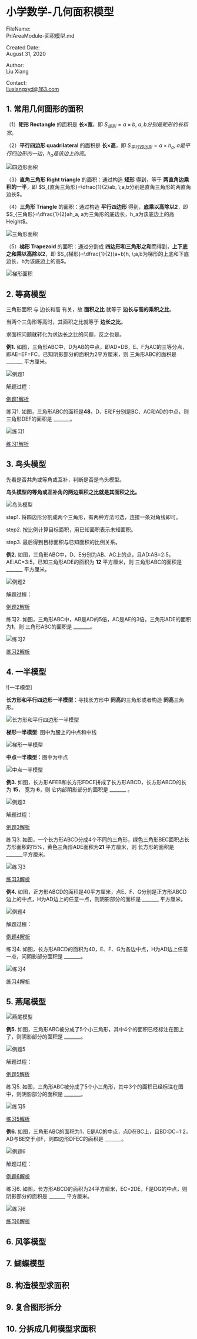 # 小学数学-几何面积模型

FileName:  
    PriAreaModule-面积模型.md

Created Date:  
    August 31, 2020  

Author:  
    Liu Xiang    

Contact:  
    liuxiangxyd@163.com

## 1. 常用几何图形的面积

（1）**矩形 Rectangle** 的面积是 **长$\times$宽**，即 $S_{矩形}=a\times b, \; a,b分别是矩形的长和宽$。

（2）**平行四边形 quadrilateral** 的面积是 **长$\times$高**，即 $S_{平行四边形}=a\times h_a, \; a 是平行四边形的一边，h_a是该边上的高$。

![四边形面积](img/四边形面积.png)

（3）**直角三角形 Right triangle** 的面积：通过构造 **矩形** 得到，等于 **两直角边乘积的一半**，即 $S_{直角三角形}=\dfrac{1}{2}ab, \;a,b分别是直角三角形的两直角边长$。

（4）**三角形 Triangle** 的面积：通过构造 **平行四边形** 得到，**底乘以高除以2**，即 $S_{三角形}=\dfrac{1}{2}ah_a, a为三角形的底边长，h_a为该底边上的高 Height$。

![三角形面积](img/三角形面积.png)

（5）**梯形 Trapezoid** 的面积：通过分割成 **四边形和三角形之和**而得到，**上下底之和乘以高除以2**，即 $S_{梯形}=\dfrac{1}{2}(a+b)h, \;a,b为梯形的上底和下底边长，h为该底边上的高$。

![梯形面积](img/梯形面积.png)

## 2. 等高模型

三角形面积 与 边长和高 有关，故 **面积之比** 就等于 **边长与高的乘积之比**。

当两个三角形等高时，其面积之比就等于 **边长之比**。

求面积问题就转化为求边长之比的问题，反之也是。

**例1.** 如图，三角形ABC中，D为AB的中点，即AD=DB，E、F为AC的三等分点，即AE=EF=FC，已知阴影部分的面积为2平方厘米，则 三角形ABC的面积是 _______ 平方厘米。

![例题1](img/例题1.png)

解题过程：

[例题1解析](ggb/例题1.ggb)

练习1. 如图，三角形ABC的面积是**48**，D、E和F分别是BC、AC和AD的中点，则 三角形DEF的面积是 _______。

![练习1](img/练习1.png)

[练习1解析](practice/练习1.ggb)

## 3. 鸟头模型

先看是否共角或等角或互补，判断是否是鸟头模型。

**鸟头模型的等角或互补角的两边乘积之比就是其面积之比。**

![鸟头模型](img/鸟头模型.png)

step1. 将四边形分割成两个三角形，有两种方法可选，连接一条对角线即可。

step2. 按比例计算目标面积，用已知面积表示未知面积。

step3. 最后得到目标面积与已知面积的比例关系。

**例2.** 如图，三角形ABC中，D、E分别为AB、AC上的点，且AD:AB=2:5，AE:AC=3:5，已知三角形ADE的面积为 **12** 平方厘米，则 三角形ABC的面积是 _______ 平方厘米。

![例题2](img/例题2.png)

解题过程：

[例题2解析](ggb/例题2.ggb)

练习2. 如图，三角形ABC中，AB是AD的5倍，AC是AE的3倍，三角形ADE的面积为**1**，则 三角形ABC的面积是 _______。

![练习2](img/练习2.png)

[练习2解析](practice/练习2.ggb)

## 4. 一半模型

![一半模型]

**长方形和平行四边形一半模型**：寻找长方形中 **同高**的三角形或者构造 **同高**三角形。

![长方形和平行四边形一半模型](img/长方形和平行四边形一半模型.png)

**梯形一半模型**: 图中为腰上的中点和中线

![梯形一半模型](img/梯形一半模型.png)

**中点一半模型**：图中为中点

![中点一半模型](img/中点一半模型.png)

**例3.** 如图，长方形AFEB和长方形FDCE拼成了长方形ABCD，长方形ABCD的长为 **15**， 宽为 **6**，则 它内部阴影部分的面积是 _______ 。

![例题3](img/例题3.png)

解题过程：

[例题3解析](ggb/例题3.ggb)

练习3. 如图，一个长方形ABCD分成4个不同的三角形，绿色三角形BEC面积占长方形面积的15%，黄色三角形ADE面积为**21** 平方厘米，则 长方形的面积是 _______平方厘米。

![练习3](img/练习3.png)

[练习3解析](practice/练习3.ggb)

**例4.** 如图，正方形ABCD的面积是40平方厘米，点E、F、G分别是正方形ABCD边上的中点，H为AD边上的任意一点，则阴影部分的面积是 _______ 平方厘米。

![例题4](img/例题4.png)

解题过程：

[例题4解析](ggb/例题4.ggb)

练习4. 如图，长方形ABCD的面积为40，E、F、G为各边中点，H为AD边上任意一点，问阴影部分面积是 _______。

![练习4](img/练习4.png)

[练习4解析](practice/练习4.ggb)

## 5. 燕尾模型

![燕尾模型](img/燕尾模型.png)

**例5.** 如图，三角形ABC被分成了5个小三角形，其中4个的面积已经标注在图上了，则阴影部分的面积是 _______。

![例题5](img/例题5.png)

解题过程：

[例题5解析](ggb/例题5.ggb)

练习5. 如图，三角形ABC被分成了5个小三角形，其中3个的面积已经标注在图中，则阴影部分的面积是 _______。

![练习5](img/练习5.png)

[练习5解析](practice/练习5.ggb)

**例6.** 如图，三角形ABC的面积为1，E是AC的中点，点D在BC上，且BD:DC=1:2，AD与BE交于点F，则四边形DFEC的面积是 _______。

![例题6](img/例题6.png)

解题过程：

[例题6解析](ggb/例题6.ggb)

练习6. 如图，长方形ABCD的面积为24平方厘米，EC=2DE，F是DG的中点，则阴影部分的面积是 _______ 平方厘米。

![练习6](img/练习6.png)

[练习6解析](practice/练习6.ggb)

## 6. 风筝模型

## 7. 蝴蝶模型

## 8. 构造模型求面积

## 9. 复合图形拆分

## 10. 分拆成几何模型求面积


